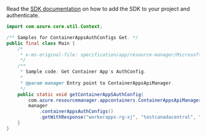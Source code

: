 Read the [SDK documentation](https://github.com/Azure/azure-sdk-for-java/blob/azure-resourcemanager-appcontainers_1.0.0-beta.3/sdk/appcontainers/azure-resourcemanager-appcontainers/README.md) on how to add the SDK to your project and authenticate.

```java
import com.azure.core.util.Context;

/** Samples for ContainerAppsAuthConfigs Get. */
public final class Main {
    /*
     * x-ms-original-file: specification/app/resource-manager/Microsoft.App/stable/2022-03-01/examples/AuthConfigs_Get.json
     */
    /**
     * Sample code: Get Container App's AuthConfig.
     *
     * @param manager Entry point to ContainerAppsApiManager.
     */
    public static void getContainerAppSAuthConfig(
        com.azure.resourcemanager.appcontainers.ContainerAppsApiManager manager) {
        manager
            .containerAppsAuthConfigs()
            .getWithResponse("workerapps-rg-xj", "testcanadacentral", "current", Context.NONE);
    }
}
```
